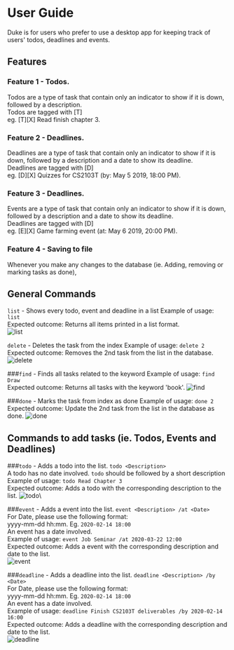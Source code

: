 # User Guide
Duke is for users who prefer to use a desktop app for keeping track 
of users' todos, deadlines and events.

## Features

### Feature 1 - Todos.
Todos are a type of task that contain only an indicator to show if it is down, followed by a description.\
Todos are tagged with [T]\
eg. [T][X] Read finish chapter 3. 

### Feature 2 - Deadlines.
Deadlines are a type of task that contain only an indicator to show if it is down, followed by a description 
and a date to show its deadline.\
Deadlines are tagged with [D]\
eg. [D][X] Quizzes for CS2103T (by: May 5 2019, 18:00 PM). 

### Feature 3 - Deadlines.
Events are a type of task that contain only an indicator to show if it is down, followed by a description 
and a date to show its deadline.\
Deadlines are tagged with [D]\
eg. [E][X] Game farming event (at: May 6 2019, 20:00 PM).

### Feature 4 - Saving to file
Whenever you make any changes to the database (ie. Adding, removing or marking tasks as done), 

## General Commands

`list` - Shows every todo, event and deadline in a list 
Example of usage:
`list`\
Expected outcome:
Returns all items printed in a list format.\
![list](List.png)

`delete` - Deletes the task from the index
Example of usage:
`delete 2`\
Expected outcome:
Removes the 2nd task from the list in the database.\
![delete](delete.png)

###`find` - Finds all tasks related to the keyword
Example of usage: 
`find Draw`\
Expected outcome:
Returns all tasks with the keyword 'book'.
![find](Draw.png)

###`done` - Marks the task from index as done
Example of usage: 
`done 2`\
Expected outcome:
Update the 2nd task from the list in the database as done.
![done](Done.png)


## Commands to add tasks (ie. Todos, Events and Deadlines)
###`todo` - Adds a todo into the list. 
`todo <Description>`\
A todo has no date involved. `todo` should be followed by a short description\
Example of usage:
`todo Read Chapter 3`\
Expected outcome:
Adds a todo with the corresponding description to the list.
![todo](Todo.png)\

###`event` - Adds a event into the list. 
`event <Description> /at <Date>`\
For Date, please use the following format:\
yyyy-mm-dd hh:mm. Eg. `2020-02-14 18:00`\
An event has a date involved. \
Example of usage:
`event Job Seminar /at 2020-03-22 12:00`\
Expected outcome:
Adds a event with the corresponding description and date to the list.\
![event](Event.png)

###`deadline` - Adds a deadline into the list. 
`deadline <Description> /by <Date>`\
For Date, please use the following format:\
yyyy-mm-dd hh:mm. Eg. `2020-02-14 18:00`\
An event has a date involved. \
Example of usage:
`deadline Finish CS2103T deliverables /by 2020-02-14 16:00`\
Expected outcome:
Adds a deadline with the corresponding description and date to the list.\
![deadline](Deadline.png)